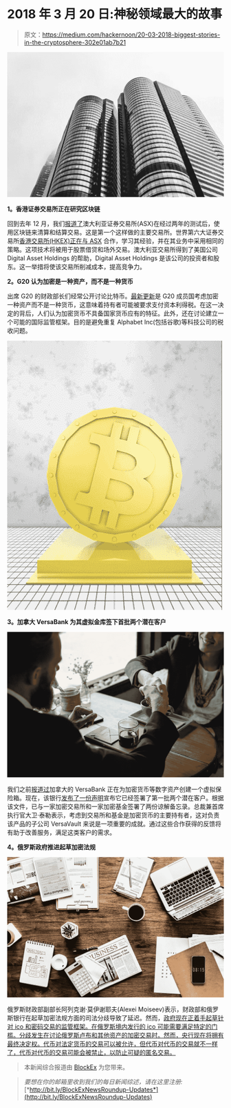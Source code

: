 # 2018 年 3 月 20 日:神秘领域最大的故事

> 原文：<https://medium.com/hackernoon/20-03-2018-biggest-stories-in-the-cryptosphere-302e01ab7b21>

![](img/d7170686e4a88c1f90fa315aea387c68.png)

**1。香港证券交易所正在研究区块链**

回到去年 12 月，我们[报道了](/@BlockEx/07-12-2017-biggest-stories-in-the-cryptosphere-b9c91d90bbca)澳大利亚证券交易所(ASX)在经过两年的测试后，使用区块链来清算和结算交易。这是第一个这样做的主要交易所。世界第六大证券交易所[香港交易所(HKEX)正在与 ASX](https://www.ft.com/content/b9b17762-2c0e-11e8-9b4b-bc4b9f08f381) 合作，学习其经验，并在其业务中采用相同的策略。这项技术将被用于股票借贷和场外交易。澳大利亚交易所得到了美国公司 Digital Asset Holdings 的帮助，Digital Asset Holdings 是该公司的投资者和股东。这一举措将使该交易所削减成本，提高竞争力。

**2。G20 认为加密是一种资产，而不是一种货币**

出席 G20 的财政部长们经常公开讨论比特币。[最新更新](https://www.bloomberg.com/news/articles/2018-03-20/when-is-a-bitcoin-not-a-bitcoin-when-it-s-an-asset-says-g-20)是 G20 成员国考虑加密一种资产而不是一种货币，这意味着持有者可能被要求支付资本利得税。在这一决定的背后，人们认为加密货币不具备国家货币应有的特征。此外，还在讨论建立一个可能的国际监管框架。目的是避免重复 Alphabet Inc(包括谷歌)等科技公司的税收问题。

![](img/7bf8e45cb03fdf36834c763ee98d29ba.png)

**3。加拿大 VersaBank 为其虚拟金库签下首批两个潜在客户**

![](img/edc6a05fa643739a838b2da4328c955d.png)

我们之前[报道过](https://hackernoon.com/06-02-2018-biggest-stories-in-the-cryptosphere-be42171cbed4)加拿大的 VersaBank 正在为加密货币等数字资产创建一个虚拟保险箱。现在，该银行[发布了一份声明](http://www.versabank.com/versabank-subsidiary-versavault-signs-mous-with-cryptocurrency-exchange-and-cryptocurrency-fund-to-facilitate-discussions-regarding-providing-custodial-services-and-to-piloting-its-blockchain-based-va/)宣布它已经签署了第一批两个潜在客户。根据该文件，已与一家加密交易所和一家加密基金签署了两份谅解备忘录。总裁兼首席执行官大卫·泰勒表示，考虑到交易所和基金是加密货币的主要持有者，这对负责该产品的子公司 VersaVault 来说是一项重要的成就。通过这些合作获得的反馈将有助于改善服务，满足这类客户的需求。

**4。俄罗斯政府推进起草加密法规**

![](img/9e21dfcc58f0db9bdb35418f0f470169.png)

俄罗斯财政部副部长阿列克谢·莫伊谢耶夫(Alexei Moiseev)表示，财政部和俄罗斯银行在起草加密法规方面的司法分歧导致了延迟。然而，[政府现在正着手起草针对 ico 和密码交易的监管框架。在俄罗斯境内发行的 ico 可能需要满足特定的门槛。分歧发生在讨论俄罗斯卢布和其他资产的加密交易时。然而，央行现在将拥有最终决定权。代币对法定货币的交易可以被允许，但代币对代币的交易就不一样了，代币对代币的交易可能会被禁止，以防止可疑的匿名交易。](https://www.coindesk.com/russia-government-resolves-disagreement-on-draft-cryptocurrency-law/)

> 本新闻综合报道由 [BlockEx](http://bit.ly/BlockEx_) 为您带来。

> *要想在你的邮箱里收到我们的每日新闻综述，请在这里注册:*[*http://bit.ly/BlockExNewsRoundup-Updates*](http://bit.ly/BlockExNewsRoundup-Updates)